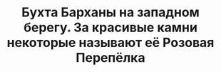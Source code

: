 ---
title: 'Бухта Барханы на западном берегу. За красивые камни некоторые называют её Розовая Перепёлка'
location: ''

tags: [all, fav]
category: across-baikal-2011
---